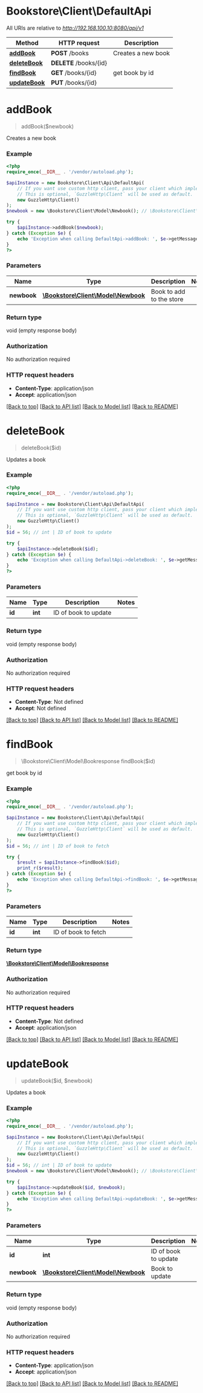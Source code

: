 # Bookstore\Client\DefaultApi

All URIs are relative to *http://192.168.100.10:8080/api/v1*

Method | HTTP request | Description
------------- | ------------- | -------------
[**addBook**](DefaultApi.md#addBook) | **POST** /books | Creates a new book
[**deleteBook**](DefaultApi.md#deleteBook) | **DELETE** /books/{id} | 
[**findBook**](DefaultApi.md#findBook) | **GET** /books/{id} | get book by id
[**updateBook**](DefaultApi.md#updateBook) | **PUT** /books/{id} | 


# **addBook**
> addBook($newbook)

Creates a new book

### Example
```php
<?php
require_once(__DIR__ . '/vendor/autoload.php');

$apiInstance = new Bookstore\Client\Api\DefaultApi(
    // If you want use custom http client, pass your client which implements `GuzzleHttp\ClientInterface`.
    // This is optional, `GuzzleHttp\Client` will be used as default.
    new GuzzleHttp\Client()
);
$newbook = new \Bookstore\Client\Model\Newbook(); // \Bookstore\Client\Model\Newbook | Book to add to the store

try {
    $apiInstance->addBook($newbook);
} catch (Exception $e) {
    echo 'Exception when calling DefaultApi->addBook: ', $e->getMessage(), PHP_EOL;
}
?>
```

### Parameters

Name | Type | Description  | Notes
------------- | ------------- | ------------- | -------------
 **newbook** | [**\Bookstore\Client\Model\Newbook**](../Model/Newbook.md)| Book to add to the store |

### Return type

void (empty response body)

### Authorization

No authorization required

### HTTP request headers

 - **Content-Type**: application/json
 - **Accept**: application/json

[[Back to top]](#) [[Back to API list]](../../README.md#documentation-for-api-endpoints) [[Back to Model list]](../../README.md#documentation-for-models) [[Back to README]](../../README.md)

# **deleteBook**
> deleteBook($id)



Updates a book

### Example
```php
<?php
require_once(__DIR__ . '/vendor/autoload.php');

$apiInstance = new Bookstore\Client\Api\DefaultApi(
    // If you want use custom http client, pass your client which implements `GuzzleHttp\ClientInterface`.
    // This is optional, `GuzzleHttp\Client` will be used as default.
    new GuzzleHttp\Client()
);
$id = 56; // int | ID of book to update

try {
    $apiInstance->deleteBook($id);
} catch (Exception $e) {
    echo 'Exception when calling DefaultApi->deleteBook: ', $e->getMessage(), PHP_EOL;
}
?>
```

### Parameters

Name | Type | Description  | Notes
------------- | ------------- | ------------- | -------------
 **id** | **int**| ID of book to update |

### Return type

void (empty response body)

### Authorization

No authorization required

### HTTP request headers

 - **Content-Type**: Not defined
 - **Accept**: Not defined

[[Back to top]](#) [[Back to API list]](../../README.md#documentation-for-api-endpoints) [[Back to Model list]](../../README.md#documentation-for-models) [[Back to README]](../../README.md)

# **findBook**
> \Bookstore\Client\Model\Bookresponse findBook($id)

get book by id

### Example
```php
<?php
require_once(__DIR__ . '/vendor/autoload.php');

$apiInstance = new Bookstore\Client\Api\DefaultApi(
    // If you want use custom http client, pass your client which implements `GuzzleHttp\ClientInterface`.
    // This is optional, `GuzzleHttp\Client` will be used as default.
    new GuzzleHttp\Client()
);
$id = 56; // int | ID of book to fetch

try {
    $result = $apiInstance->findBook($id);
    print_r($result);
} catch (Exception $e) {
    echo 'Exception when calling DefaultApi->findBook: ', $e->getMessage(), PHP_EOL;
}
?>
```

### Parameters

Name | Type | Description  | Notes
------------- | ------------- | ------------- | -------------
 **id** | **int**| ID of book to fetch |

### Return type

[**\Bookstore\Client\Model\Bookresponse**](../Model/Bookresponse.md)

### Authorization

No authorization required

### HTTP request headers

 - **Content-Type**: Not defined
 - **Accept**: application/json

[[Back to top]](#) [[Back to API list]](../../README.md#documentation-for-api-endpoints) [[Back to Model list]](../../README.md#documentation-for-models) [[Back to README]](../../README.md)

# **updateBook**
> updateBook($id, $newbook)



Updates a book

### Example
```php
<?php
require_once(__DIR__ . '/vendor/autoload.php');

$apiInstance = new Bookstore\Client\Api\DefaultApi(
    // If you want use custom http client, pass your client which implements `GuzzleHttp\ClientInterface`.
    // This is optional, `GuzzleHttp\Client` will be used as default.
    new GuzzleHttp\Client()
);
$id = 56; // int | ID of book to update
$newbook = new \Bookstore\Client\Model\Newbook(); // \Bookstore\Client\Model\Newbook | Book to update

try {
    $apiInstance->updateBook($id, $newbook);
} catch (Exception $e) {
    echo 'Exception when calling DefaultApi->updateBook: ', $e->getMessage(), PHP_EOL;
}
?>
```

### Parameters

Name | Type | Description  | Notes
------------- | ------------- | ------------- | -------------
 **id** | **int**| ID of book to update |
 **newbook** | [**\Bookstore\Client\Model\Newbook**](../Model/Newbook.md)| Book to update |

### Return type

void (empty response body)

### Authorization

No authorization required

### HTTP request headers

 - **Content-Type**: application/json
 - **Accept**: application/json

[[Back to top]](#) [[Back to API list]](../../README.md#documentation-for-api-endpoints) [[Back to Model list]](../../README.md#documentation-for-models) [[Back to README]](../../README.md)

